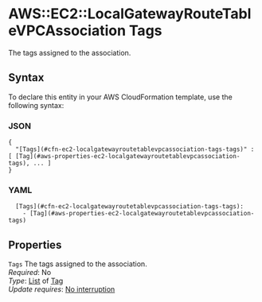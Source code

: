 # AWS::EC2::LocalGatewayRouteTableVPCAssociation Tags<a name="aws-properties-ec2-localgatewayroutetablevpcassociation-tags"></a>

The tags assigned to the association\.

## Syntax<a name="aws-properties-ec2-localgatewayroutetablevpcassociation-tags-syntax"></a>

To declare this entity in your AWS CloudFormation template, use the following syntax:

### JSON<a name="aws-properties-ec2-localgatewayroutetablevpcassociation-tags-syntax.json"></a>

```
{
  "[Tags](#cfn-ec2-localgatewayroutetablevpcassociation-tags-tags)" : [ [Tag](#aws-properties-ec2-localgatewayroutetablevpcassociation-tags), ... ]
}
```

### YAML<a name="aws-properties-ec2-localgatewayroutetablevpcassociation-tags-syntax.yaml"></a>

```
  [Tags](#cfn-ec2-localgatewayroutetablevpcassociation-tags-tags): 
    - [Tag](#aws-properties-ec2-localgatewayroutetablevpcassociation-tags)
```

## Properties<a name="aws-properties-ec2-localgatewayroutetablevpcassociation-tags-properties"></a>

`Tags`  <a name="cfn-ec2-localgatewayroutetablevpcassociation-tags-tags"></a>
The tags assigned to the association\.  
*Required*: No  
*Type*: [List](#aws-properties-ec2-localgatewayroutetablevpcassociation-tags) of [Tag](#aws-properties-ec2-localgatewayroutetablevpcassociation-tags)  
*Update requires*: [No interruption](https://docs.aws.amazon.com/AWSCloudFormation/latest/UserGuide/using-cfn-updating-stacks-update-behaviors.html#update-no-interrupt)